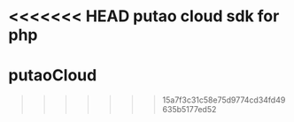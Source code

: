 <<<<<<< HEAD
putao cloud sdk for php
=======
# putaoCloud
>>>>>>> 15a7f3c31c58e75d9774cd34fd49635b5177ed52
